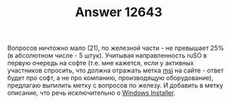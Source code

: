 ﻿---
title: "Answer 12643"
se.owner.user_id: 176217
se.owner.display_name: "αλεχολυτ"
se.owner.link: "https://ru.meta.stackoverflow.com/users/176217/%ce%b1%ce%bb%ce%b5%cf%87%ce%bf%ce%bb%cf%85%cf%84"
se.answer_id: 12643
se.question_id: 12578
se.post_type: answer
se.is_accepted: False
---
<p>Вопросов ничтожно мало (21), по железной части - не превышает 25% (в абсолютном числе - 5 штук). Учитывая направленность ruSO в первую очередь на софте (т.е. мне кажется, если у активных участников спросить, что должна отражать метка <a href="https://ru.stackoverflow.com/questions/tagged/msi" class="post-tag" title="показать вопросы с меткой [msi]" aria-label="показать вопросы с меткой [msi]" rel="tag" aria-labelledby="tag-msi-tooltip-container">msi</a> на сайте - ответ будет про софт, а не про компанию, производящую оборудование), предлагаю выпилить метку с вопросов по железу. И добавить в метку описание, что речь исключительно о <a href="https://en.wikipedia.org/wiki/Windows_Installer" rel="nofollow noreferrer">Windows Installer</a>.</p>
